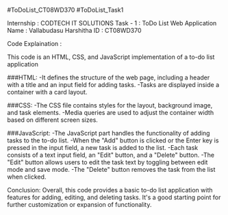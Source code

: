 #ToDoList_CT08WD370
#ToDoList_Task1

Internship : CODTECH IT SOLUTIONS 
Task - 1   : ToDo List Web Application
Name       : Vallabudasu Harshitha
ID         : CT08WD370

Code Explaination :

This code is an HTML, CSS, and JavaScript implementation of a to-do list application

###HTML:
-It defines the structure of the web page, including a header with a title and an input field for adding tasks.
-Tasks are displayed inside a container with a card layout.

###CSS:
-The CSS file contains styles for the layout, background image, and task elements.
-Media queries are used to adjust the container width based on different screen sizes.

###JavaScript:
-The JavaScript part handles the functionality of adding tasks to the to-do list.
-When the "Add" button is clicked or the Enter key is pressed in the input field, a new task is added to the list.
-Each task consists of a text input field, an "Edit" button, and a "Delete" button.
-The "Edit" button allows users to edit the task text by toggling between edit mode and save mode.
-The "Delete" button removes the task from the list when clicked.

Conclusion:
Overall, this code provides a basic to-do list application with features for adding, editing, and deleting tasks. It's a good starting point for further customization or expansion of functionality.

